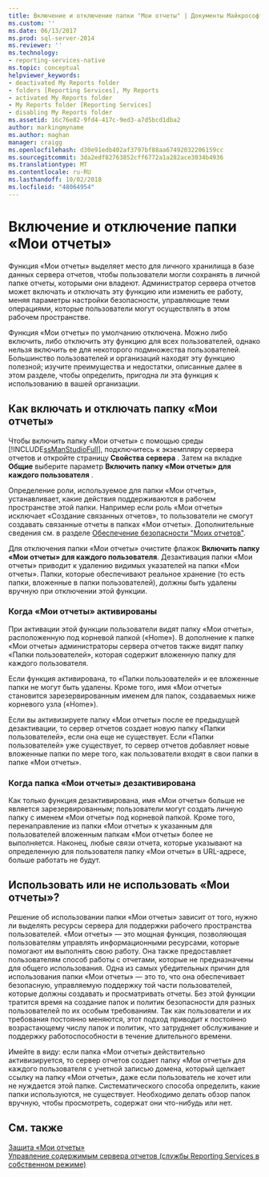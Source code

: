 ```yaml
---
title: Включение и отключение папки "Мои отчеты" | Документы Майкрософт
ms.custom: ''
ms.date: 06/13/2017
ms.prod: sql-server-2014
ms.reviewer: ''
ms.technology:
- reporting-services-native
ms.topic: conceptual
helpviewer_keywords:
- deactivated My Reports folder
- folders [Reporting Services], My Reports
- activated My Reports folder
- My Reports folder [Reporting Services]
- disabling My Reports folder
ms.assetid: 16c76e82-9fd4-417c-9ed3-a7d5bcd1dba2
author: markingmyname
ms.author: maghan
manager: craigg
ms.openlocfilehash: d30e91edb402af3797bf88aa67492032206159cc
ms.sourcegitcommit: 3da2edf82763852cff6772a1a282ace3034b4936
ms.translationtype: MT
ms.contentlocale: ru-RU
ms.lasthandoff: 10/02/2018
ms.locfileid: "48064954"
---
```

# <a name="enable-and-disable-my-reports"></a>Включение и отключение папки «Мои отчеты»
  Функция «Мои отчеты» выделяет место для личного хранилища в базе данных сервера отчетов, чтобы пользователи могли сохранять в личной папке отчеты, которыми они владеют. Администратор сервера отчетов может включать и отключать эту функцию или изменить ее работу, меняя параметры настройки безопасности, управляющие теми операциями, которые пользователи могут осуществлять в этом рабочем пространстве.  
  
 Функция «Мои отчеты» по умолчанию отключена. Можно либо включить, либо отключить эту функцию для всех пользователей, однако нельзя включить ее для некоторого подмножества пользователей. Большинство пользователей и организаций находят эту функцию полезной; изучите преимущества и недостатки, описанные далее в этом разделе, чтобы определить, пригодна ли эта функция к использованию в вашей организации.  
  
## <a name="how-to-enable-and-disable-my-reports"></a>Как включать и отключать папку «Мои отчеты»  
 Чтобы включить папку «Мои отчеты» с помощью среды [!INCLUDE[ssManStudioFull](../../includes/ssmanstudiofull-md.md)], подключитесь к экземпляру сервера отчетов и откройте страницу **Свойства сервера** . Затем на вкладке **Общие** выберите параметр **Включить папку «Мои отчеты» для каждого пользователя** .  
  
 Определение роли, используемое для папки «Мои отчеты», устанавливает, какие действия поддерживаются в рабочем пространстве этой папки. Например если роль «Мои отчеты» исключает «Создание связанных отчетов», то пользователи не смогут создавать связанные отчеты в папках «Мои отчеты». Дополнительные сведения см. в разделе [Обеспечение безопасности "Моих отчетов"](../security/secure-my-reports.md).  
  
 Для отключения папки «Мои отчеты» очистите флажок **Включить папку «Мои отчеты» для каждого пользователя**. Дезактивация папки «Мои отчеты» приводит к удалению видимых указателей на папки «Мои отчеты». Папки, которые обеспечивают реальное хранение (то есть папки, вложенные в папки пользователей), должны быть удалены вручную при отключении этой функции.  
  
### <a name="when-my-reports-is-activated"></a>Когда «Мои отчеты» активированы  
 При активации этой функции пользователи видят папку «Мои отчеты», расположенную под корневой папкой («Home»). В дополнение к папке «Мои отчеты» администраторы сервера отчетов также видят папку «Папки пользователей», которая содержит вложенную папку для каждого пользователя.  
  
 Если функция активирована, то «Папки пользователей» и ее вложенные папки не могут быть удалены. Кроме того, имя «Мои отчеты» становится зарезервированным именем для папок, создаваемых ниже корневого узла («Home»).  
  
 Если вы активизируете папку «Мои отчеты» после ее предыдущей дезактивации, то сервер отчетов создает новую папку «Папки пользователей», если она еще не существует. Если «Папки пользователей» уже существует, то сервер отчетов добавляет новые вложенные папки по мере того, как пользователи входят в свои папки в папке «Мои отчеты».  
  
### <a name="when-my-reports-is-deactivated"></a>Когда папка «Мои отчеты» дезактивирована  
 Как только функция дезактивирована, имя «Мои отчеты» больше не является зарезервированным; пользователи могут создать личную папку с именем «Мои отчеты» под корневой папкой. Кроме того, перенаправление из папки «Мои отчеты» к указанным для пользователей вложенным папкам «Мои отчеты» более не выполняется. Наконец, любые связи отчета, которые указывают на определенную для пользователя папку «Мои отчеты» в URL-адресе, больше работать не будут.  
  
## <a name="choosing-to-use-my-reports"></a>Использовать или не использовать «Мои отчеты»?  
 Решение об использовании папки «Мои отчеты» зависит от того, нужно ли выделять ресурсы сервера для поддержки рабочего пространства пользователей. «Мои отчеты» — это мощная функция, позволяющая пользователям управлять информационными ресурсами, которые помогают им выполнять свою работу. Она также предоставляет пользователям способ работы с отчетами, которые не предназначены для общего использования. Одна из самых убедительных причин для использования папки «Мои отчеты» — это то, что она обеспечивает безопасную, управляемую поддержку той части пользователей, которые должны создавать и просматривать отчеты. Без этой функции тратится время на создание папок и политик безопасности для разных пользователей по их особым требованиям. Так как пользователи и их требования постоянно меняются, этот подход приводит к постоянно возрастающему числу папок и политик, что затрудняет обслуживание и поддержку работоспособности в течение длительного времени.  
  
 Имейте в виду: если папка «Мои отчеты» действительно активизируется, то сервер отчетов создает папку «Мои отчеты» для каждого пользователя с учетной записью домена, который щелкает ссылку на папку «Мои отчеты», даже если пользователь не хочет или не нуждается этой папке. Систематического способа определить, какие папки используются, не существует. Необходимо делать обзор папок вручную, чтобы просмотреть, содержат они что-нибудь или нет.  
  
## <a name="see-also"></a>См. также  
 [Защита «Мои отчеты»](../security/secure-my-reports.md)   
 [Управление содержимым сервера отчетов (службы Reporting Services в собственном режиме)](report-server-content-management-ssrs-native-mode.md)  
  
  

